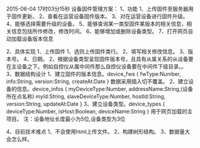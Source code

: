 2015-06-04 17时03分15秒
设备固件管理方案：
1、功能
	1、上传固件至服务器用于固件更新。
	2、查看在运营设备固件版本。
	3、对在运营设备进行固件升级。
	4、能够选择需要升级的设备。
	5、能够查询某一类型固件某版本的相关信息，相关信息包括所作修改，修改时间。
	6、能够增加或删除设备类型。
	7、打开网页自动加载设备版本信息
	
2、具体实现
	1、上传固件
		1、选则上传固件类行。
		2、填写相关修改信息。
		3、版本号。
		4、日期。
	2、根据设备类型呈现固件版本号，且具有从属关系的从设备要在主设备之下。例如自控仪从属中间件那么自控仪设备要在中间件下级目录。。	
	3、数据结构设计
		1、建立固件的版本信息。device_fws
		{
			fwType:Number,
			info:String,
			version:String,
			createAt:Date
		}
		数据采用插入切不覆盖。
		2、建立设备的信息。device_infos
		{
			myDeviceType:Number,
			addressName:String,(设备所在点名称)
			myId:String,
			slaveDeviceType:Number,
			hostId:String,
			version:String,
			updateAt:Date
		}
		3、建立设备类型。device_types
		{
			deviceType:Number,
			isHost:Boolean,
			deviceName:String
		}
		用于网页加载的主项目。
	注：设备地址长度最小为5位,设备类型为3位
	
4、目前技术难点
	1、不会使用html上传文件。
	2、构建树形结构。
	3、数据量大会怎么样。
